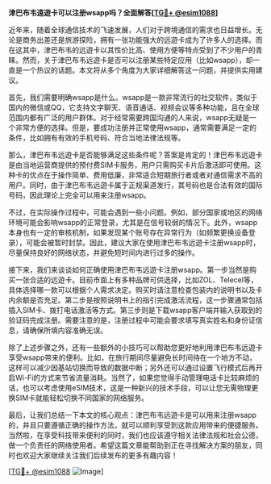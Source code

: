 **津巴布韦遠遊卡可以注册wsapp吗？全面解答[[TG💪+ @esim1088](https://t.me/s/esim1088)]**

近年来，随着全球通信技术的飞速发展，人们对于跨境通信的需求也日益增长。无论是商务出差还是旅游探险，拥有一张功能强大的远遊卡成为了许多人的选择。而在这其中，津巴布韦的远遊卡以其性价比高、使用方便等特点受到了不少用户的青睐。然而，关于津巴布韦远遊卡是否可以注册某些特定应用（比如wsapp），却一直是一个热议的话题。本文将从多个角度为大家详细解答这一问题，并提供实用建议。

首先，我们需要明确wsapp是什么。wsapp是一款非常流行的社交软件，类似于国内的微信或QQ，它支持文字聊天、语音通话、视频会议等多种功能，且在全球范围内都有广泛的用户群体。对于经常需要跨国沟通的人来说，wsapp无疑是一个非常方便的选择。但是，要成功注册并正常使用wsapp，通常需要满足一定的条件，比如拥有有效的手机号码、符合当地法律法规等。

那么，津巴布韦远遊卡是否能够满足这些条件呢？答案是肯定的！津巴布韦远遊卡是由当地运营商提供的预付费SIM卡服务，用户只需购买卡片后激活即可使用。这种卡的优点在于操作简单、费用低廉，非常适合短期旅行者或者对通信需求不高的用户。同时，由于津巴布韦远遊卡属于正规渠道发行，其号码也是合法有效的国际号码，因此理论上完全可以用来注册wsapp。

不过，在实际操作过程中，可能会遇到一些小问题。例如，部分国家或地区的网络环境可能会影响wsapp的正常登录，尤其是在信号较弱的情况下。此外，wsapp本身也有一定的审核机制，如果发现某个账号存在异常行为（如频繁更换设备登录），可能会被暂时封禁。因此，建议大家在使用津巴布韦远遊卡注册wsapp时，尽量保持良好的网络状态，并避免短时间内进行过多的操作。

接下来，我们来谈谈如何正确使用津巴布韦远遊卡注册wsapp。第一步当然是购买一张合适的远遊卡。目前市面上有多种品牌可供选择，比如ZOL、Telecel等，具体选择哪一款可以根据个人需求决定。购买时请注意检查包装内的说明书以及卡内余额是否充足。第二步是按照说明书上的指引完成激活流程，这一步骤通常包括插入SIM卡、拨打电话激活等方式。第三步则是下载wsapp客户端并输入获取到的验证码完成注册。需要注意的是，注册过程中可能会要求填写真实姓名和身份证信息，请确保所填内容准确无误。

除了上述步骤之外，还有一些额外的小技巧可以帮助您更好地利用津巴布韦远遊卡享受wsapp带来的便利。比如，在旅行期间尽量避免长时间待在一个地方不动，这样可以减少因基站切换而导致的数据中断；另外还可以通过设置飞行模式后再开启Wi-Fi的方式来节省流量消耗。当然了，如果您觉得手动管理电话卡比较麻烦的话，也可以考虑使用eSIM技术，这是一种新兴的技术手段，可以让您无需物理更换SIM卡就能轻松切换不同国家的网络服务。

最后，让我们总结一下本文的核心观点：津巴布韦远遊卡是可以用来注册wsapp的，并且只要遵循正确的操作方法，就可以顺利享受到这款应用带来的便捷服务。当然啦，在享受科技带来便利的同时，我们也应该遵守相关法律法规和社会公德，做一个负责任的网络使用者。希望这篇文章能帮助到正在寻找解决方案的朋友，同时也欢迎大家继续关注我们后续发布的更多有趣内容！

[[TG💪+ @esim1088](https://t.me/s/esim1088) ![Image](https://i.postimg.cc/4NQfJmqS/Snipaste-2025-05-13-00-14-12.png)]